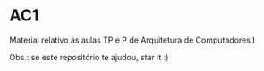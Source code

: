# AC1
Material relativo às aulas TP e P de Arquitetura de Computadores I

Obs.: se este repositório te ajudou, star it :) 
